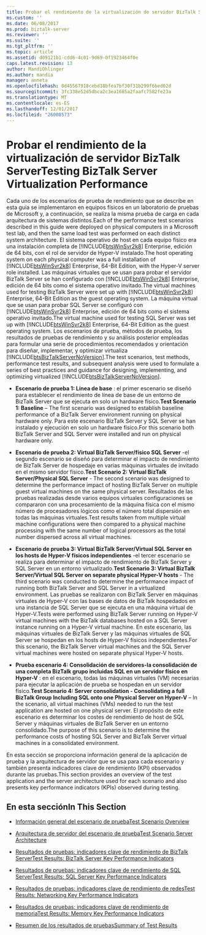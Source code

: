 ```yaml
---
title: Probar el rendimiento de la virtualización de servidor BizTalk Server | Documentos de Microsoft
ms.custom: ''
ms.date: 06/08/2017
ms.prod: biztalk-server
ms.reviewer: ''
ms.suite: ''
ms.tgt_pltfrm: ''
ms.topic: article
ms.assetid: d09121b1-cdd6-4c01-9d69-0f1923464f0e
caps.latest.revision: 13
author: MandiOhlinger
ms.author: mandia
manager: anneta
ms.openlocfilehash: 8d45567918cebd18bfea7bf30f31b299f6bed02d
ms.sourcegitcommit: 3fc338e52d5dbca2c3ea1685a2faafc7582fe23a
ms.translationtype: MT
ms.contentlocale: es-ES
ms.lasthandoff: 12/01/2017
ms.locfileid: "26008573"
---
```

# <a name="testing-biztalk-server-virtualization-performance"></a><span data-ttu-id="72a77-102">Probar el rendimiento de la virtualización de servidor BizTalk Server</span><span class="sxs-lookup"><span data-stu-id="72a77-102">Testing BizTalk Server Virtualization Performance</span></span>
<span data-ttu-id="72a77-103">Cada uno de los escenarios de prueba de rendimiento que se describe en esta guía se implementaron en equipos físicos en un laboratorio de pruebas de Microsoft y, a continuación, se realiza la misma prueba de carga en cada arquitectura de sistemas distintos.</span><span class="sxs-lookup"><span data-stu-id="72a77-103">Each of the performance test scenarios described in this guide were deployed on physical computers in a Microsoft test lab, and then the same load test was performed on each distinct system architecture.</span></span> <span data-ttu-id="72a77-104">El sistema operativo de host en cada equipo físico era una instalación completa de [!INCLUDE[btsWinSvr2k8](../includes/btswinsvr2k8-md.md)] Enterprise, edición de 64 bits, con el rol de servidor de Hyper-V instalado.</span><span class="sxs-lookup"><span data-stu-id="72a77-104">The host operating system on each physical computer was a full installation of [!INCLUDE[btsWinSvr2k8](../includes/btswinsvr2k8-md.md)] Enterprise, 64-Bit Edition, with the Hyper-V server role installed.</span></span> <span data-ttu-id="72a77-105">Las máquinas virtuales que se usan para probar el servidor BizTalk Server se han configurado con [!INCLUDE[btsWinSvr2k8](../includes/btswinsvr2k8-md.md)] Enterprise, edición de 64 bits como el sistema operativo invitado.</span><span class="sxs-lookup"><span data-stu-id="72a77-105">The virtual machines used for testing BizTalk Server were set up with [!INCLUDE[btsWinSvr2k8](../includes/btswinsvr2k8-md.md)] Enterprise, 64-Bit Edition as the guest operating system.</span></span> <span data-ttu-id="72a77-106">La máquina virtual que se usan para probar SQL Server se configuró con [!INCLUDE[btsWinSvr2k8](../includes/btswinsvr2k8-md.md)] Enterprise, edición de 64 bits como el sistema operativo invitado.</span><span class="sxs-lookup"><span data-stu-id="72a77-106">The virtual machine used for testing SQL Server was set up with [!INCLUDE[btsWinSvr2k8](../includes/btswinsvr2k8-md.md)] Enterprise, 64-Bit Edition as the guest operating system.</span></span> <span data-ttu-id="72a77-107">Los escenarios de prueba, métodos de prueba, los resultados de pruebas de rendimiento y su análisis posterior empleadas para formular una serie de procedimientos recomendados y orientación para diseñar, implementar, y optimizar virtualiza [!INCLUDE[btsBizTalkServerNoVersion](../includes/btsbiztalkservernoversion-md.md)].</span><span class="sxs-lookup"><span data-stu-id="72a77-107">The test scenarios, test methods, performance test results, and subsequent analysis were used to formulate a series of best practices and guidance for designing, implementing, and optimizing virtualized [!INCLUDE[btsBizTalkServerNoVersion](../includes/btsbiztalkservernoversion-md.md)].</span></span>  
  
-   <span data-ttu-id="72a77-108">**Escenario de prueba 1: Línea de base** : el primer escenario se diseñó para establecer el rendimiento de línea de base de un entorno de BizTalk Server que se ejecuta en solo un hardware físico.</span><span class="sxs-lookup"><span data-stu-id="72a77-108">**Test Scenario 1: Baseline** – The first scenario was designed to establish baseline performance of a BizTalk Server environment running on physical hardware only.</span></span> <span data-ttu-id="72a77-109">Para este escenario BizTalk Server y SQL Server se han instalado y ejecución en solo un hardware físico.</span><span class="sxs-lookup"><span data-stu-id="72a77-109">For this scenario both BizTalk Server and SQL Server were installed and run on physical hardware only.</span></span>  
  
-   <span data-ttu-id="72a77-110">**Escenario de prueba 2: Virtual BizTalk Server/físico SQL Server** -el segundo escenario se diseñó para determinar el impacto de rendimiento de BizTalk Server de hospedaje en varias máquinas virtuales de invitado en el mismo servidor físico.</span><span class="sxs-lookup"><span data-stu-id="72a77-110">**Test Scenario 2: Virtual BizTalk Server/Physical SQL Server** - The second scenario was designed to determine the performance impact of hosting BizTalk Server on multiple guest virtual machines on the same physical server.</span></span> <span data-ttu-id="72a77-111">Resultados de las pruebas realizadas desde varios equipos virtuales configuraciones se compararon con una procesamiento de la máquina física con el mismo número de procesadores lógicos como el número total dispersión en todas las máquinas virtuales.</span><span class="sxs-lookup"><span data-stu-id="72a77-111">Test results taken from multiple virtual machine configurations were then compared to a physical machine processing with the same number of logical processors as the total number dispersed across all virtual machines.</span></span>  
  
-   <span data-ttu-id="72a77-112">**Escenario de prueba 3: Virtual BizTalk Server/Virtual SQL Server en los hosts de Hyper-V físicos independientes** -el tercer escenario se realiza para determinar el impacto de rendimiento de BizTalk Server y SQL Server en un entorno virtualizado.</span><span class="sxs-lookup"><span data-stu-id="72a77-112">**Test Scenario 3: Virtual BizTalk Server/Virtual SQL Server on separate physical Hyper-V hosts** - The third scenario was conducted to determine the performance impact of running both BizTalk Server and SQL Server in a virtualized environment.</span></span> <span data-ttu-id="72a77-113">Las pruebas se realizaron con BizTalk Server en máquinas virtuales de Hyper-V con las bases de datos de BizTalk hospedados en una instancia de SQL Server que se ejecuta en una máquina virtual de Hyper-V.</span><span class="sxs-lookup"><span data-stu-id="72a77-113">Tests were performed using BizTalk Server running on Hyper-V virtual machines with the BizTalk databases hosted on a SQL Server instance running on a Hyper-V virtual machine.</span></span> <span data-ttu-id="72a77-114">En este escenario, las máquinas virtuales de BizTalk Server y las máquinas virtuales de SQL Server se hospedan en los hosts de Hyper-V físicos independientes.</span><span class="sxs-lookup"><span data-stu-id="72a77-114">For this scenario, the BizTalk Server virtual machines and the SQL Server virtual machines were hosted on separate physical Hyper-V hosts.</span></span>  
  
-   <span data-ttu-id="72a77-115">**Prueba escenario 4: Consolidación de servidores-la consolidación de una completa BizTalk grupo incluidas SQL en un servidor físico en Hyper-V** : en el escenario, todas las máquinas virtuales (VM) necesarias para ejecutar la aplicación de prueba se hospedan en un servidor físico.</span><span class="sxs-lookup"><span data-stu-id="72a77-115">**Test Scenario 4: Server consolidation - Consolidating a full BizTalk Group Including SQL onto one Physical Server on Hyper-V** – In the scenario, all virtual machines (VMs) needed to run the test application are hosted on one physical server.</span></span> <span data-ttu-id="72a77-116">El propósito de este escenario es determinar los costes de rendimiento de host de SQL Server y máquinas virtuales de BizTalk Server en un entorno consolidado.</span><span class="sxs-lookup"><span data-stu-id="72a77-116">The purpose of this scenario is to determine the performance costs of hosting SQL Server and BizTalk Server virtual machines in a consolidated environment.</span></span>  
  
 <span data-ttu-id="72a77-117">En esta sección se proporciona información general de la aplicación de prueba y la arquitectura de servidor que se usa para cada escenario y también presenta indicadores clave de rendimiento (KPI) observados durante las pruebas.</span><span class="sxs-lookup"><span data-stu-id="72a77-117">This section provides an overview of the test application and the server architecture used for each scenario and also presents key performance indicators (KPIs) observed during testing.</span></span>  
  
## <a name="in-this-section"></a><span data-ttu-id="72a77-118">En esta sección</span><span class="sxs-lookup"><span data-stu-id="72a77-118">In This Section</span></span>  
  
-   [<span data-ttu-id="72a77-119">Información general del escenario de prueba</span><span class="sxs-lookup"><span data-stu-id="72a77-119">Test Scenario Overview</span></span>](../technical-guides/test-scenario-overview.md)  
  
-   [<span data-ttu-id="72a77-120">Arquitectura de servidor del escenario de prueba</span><span class="sxs-lookup"><span data-stu-id="72a77-120">Test Scenario Server Architecture</span></span>](../technical-guides/test-scenario-server-architecture.md)  
  
-   [<span data-ttu-id="72a77-121">Resultados de pruebas: indicadores clave de rendimiento de BizTalk Server</span><span class="sxs-lookup"><span data-stu-id="72a77-121">Test Results: BizTalk Server Key Performance Indicators</span></span>](../technical-guides/test-results-biztalk-server-key-performance-indicators.md)  
  
-   [<span data-ttu-id="72a77-122">Resultados de pruebas: indicadores clave de rendimiento de SQL Server</span><span class="sxs-lookup"><span data-stu-id="72a77-122">Test Results: SQL Server Key Performance Indicators</span></span>](../technical-guides/test-results-sql-server-key-performance-indicators.md)  
  
-   [<span data-ttu-id="72a77-123">Resultados de pruebas: indicadores clave de rendimiento de redes</span><span class="sxs-lookup"><span data-stu-id="72a77-123">Test Results: Networking Key Performance Indicators</span></span>](../technical-guides/test-results-networking-key-performance-indicators.md)  
  
-   [<span data-ttu-id="72a77-124">Resultados de pruebas: indicadores clave de rendimiento de memoria</span><span class="sxs-lookup"><span data-stu-id="72a77-124">Test Results: Memory Key Performance Indicators</span></span>](../technical-guides/test-results-memory-key-performance-indicators.md)  
  
-   [<span data-ttu-id="72a77-125">Resumen de los resultados de pruebas</span><span class="sxs-lookup"><span data-stu-id="72a77-125">Summary of Test Results</span></span>](../technical-guides/summary-of-test-results.md)